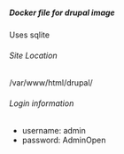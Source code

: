 ##### Docker file for drupal image
Uses sqlite

###### Site Location
/var/www/html/drupal/

###### Login information
- username: admin
- password: AdminOpen